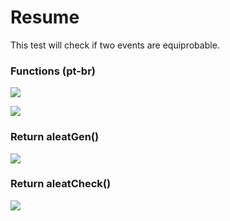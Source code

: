 # Resume
This test will check if two events are equiprobable.

### Functions (pt-br)

![](https://i.imgur.com/PhnsZWf.png)

![](https://i.imgur.com/ehBZ3v4g.png)

### Return aleatGen()

![](https://i.imgur.com/UdnTzuU.png)

### Return aleatCheck()

![](https://i.imgur.com/Q3m7Mn5.png)
